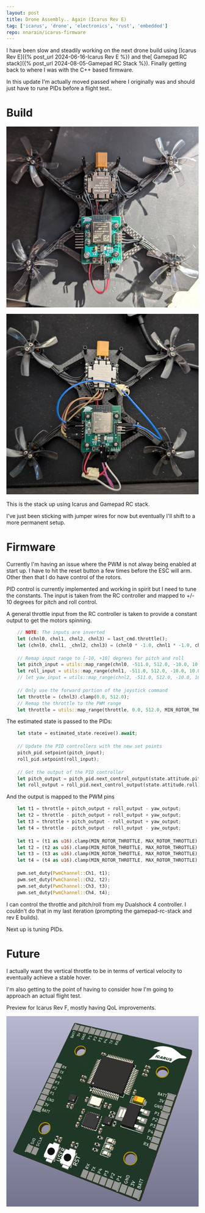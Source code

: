 ```yaml
---
layout: post
title: Drone Assembly.. Again (Icarus Rev E)
tag: ['icarus', 'drone', 'electronics', 'rust', 'embedded']
repo: nnarain/icarus-firmware
---
```


I have been slow and steadily working on the next drone build using [Icarus Rev E]({% post_url 2024-06-16-Icarus Rev E %}) and the[ Gamepad RC stack]({% post_url 2024-08-05-Gamepad RC Stack %}). Finally getting back to where I was with the C++ based firmware.

In this update I'm actually moved passed where I originally was and should just have to rune PIDs before a flight test..

# Build

![image not found!](/assets/2024/09/14/build.jpg)

![image not found!](/assets/2024/09/14/build2.jpg)

This is the stack up using Icarus and Gamepad RC stack.

I've just been sticking with jumper wires for now but eventually I'll shift to a more permanent setup.

# Firmware

Currently I'm having an issue where the PWM is not alway being enabled at start up. I have to hit the reset button a few times before the ESC will arm. Other then that I do have control of the rotors.


PID control is currently implemented and working in spirit but I need to tune the constants. The input is taken from the RC controller and mapped to +/- 10 degrees for pitch and roll control.

A general throttle input from the RC controller is taken to provide a constant output to get the motors spinning.

```rust
    // NOTE: The inputs are inverted
    let (chnl0, chnl1, chnl2, chnl3) = last_cmd.throttle();
    let (chnl0, chnl1, _chnl2, chnl3) = (chnl0 * -1.0, chnl1 * -1.0, chnl2 * -1.0, chnl3 * -1.0);

    // Remap input range to [-10, +10] degrees for pitch and roll
    let pitch_input = utils::map_range(chnl0, -511.0, 512.0, -10.0, 10.0);
    let roll_input = utils::map_range(chnl1, -511.0, 512.0, -10.0, 10.0);
    // let yaw_input = utils::map_range(chnl2, -511.0, 512.0, -10.0, 10.0);

    // Only use the forward portion of the joystick command
    let throttle = (chnl3).clamp(0.0, 512.0);
    // Remap the throttle to the PWM range
    let throttle = utils::map_range(throttle, 0.0, 512.0, MIN_ROTOR_THROTTLE as f32, MAX_ROTOR_THROTTLE as f32);
```

The estimated state is passed to the PIDs:

```rust
    let state = estimated_state.receive().await;

    // Update the PID controllers with the new set points
    pitch_pid.setpoint(pitch_input);
    roll_pid.setpoint(roll_input);

    // Get the output of the PID controller
    let pitch_output = pitch_pid.next_control_output(state.attitude.pitch).output;
    let roll_output = roll_pid.next_control_output(state.attitude.roll).output;
```

And the output is mapped to the PWM pins

```rust
    let t1 = throttle + pitch_output + roll_output - yaw_output;
    let t2 = throttle - pitch_output + roll_output + yaw_output;
    let t3 = throttle + pitch_output - roll_output + yaw_output;
    let t4 = throttle - pitch_output - roll_output - yaw_output;

    let t1 = (t1 as u16).clamp(MIN_ROTOR_THROTTLE, MAX_ROTOR_THROTTLE);
    let t2 = (t2 as u16).clamp(MIN_ROTOR_THROTTLE, MAX_ROTOR_THROTTLE);
    let t3 = (t3 as u16).clamp(MIN_ROTOR_THROTTLE, MAX_ROTOR_THROTTLE);
    let t4 = (t4 as u16).clamp(MIN_ROTOR_THROTTLE, MAX_ROTOR_THROTTLE);

    pwm.set_duty(PwmChannel::Ch1, t1);
    pwm.set_duty(PwmChannel::Ch2, t2);
    pwm.set_duty(PwmChannel::Ch3, t3);
    pwm.set_duty(PwmChannel::Ch4, t4);
```

I can control the throttle and pitch/roll from my Dualshock 4 controller. I couldn't do that in my last iteration (prompting the gamepad-rc-stack and rev E builds).

Next up is tuning PIDs.

# Future

I actually want the vertical throttle to be in terms of vertical velocity to eventually achieve a stable hover.

I'm also getting to the point of having to consider how I'm going to approach an actual flight test.

Preview for Icarus Rev F, mostly having QoL improvements.

![image not found!](/assets/2024/09/14/icarus-revf-preview.png)
